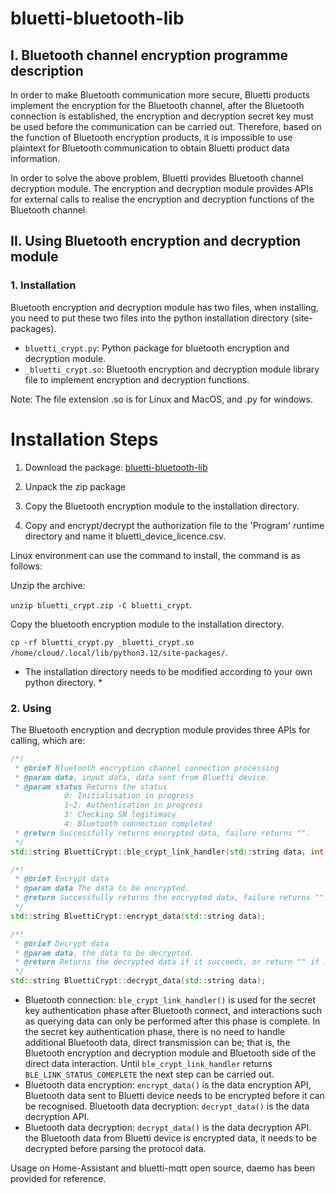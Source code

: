 # bluetti-bluetooth-lib

## I. Bluetooth channel encryption programme description

In order to make Bluetooth communication more secure, Bluetti products implement the encryption for the Bluetooth channel, after the Bluetooth connection is established, the encryption and decryption secret key must be used before the communication can be carried out. Therefore, based on the function of Bluetooth encryption products, it is impossible to use plaintext for Bluetooth communication to obtain Bluetti product data information.

In order to solve the above problem, Bluetti provides Bluetooth channel decryption module. The encryption and decryption module provides APIs for external calls to realise the encryption and decryption functions of the Bluetooth channel.

## II. Using Bluetooth encryption and decryption module

### 1. Installation

Bluetooth encryption and decryption module has two files, when installing, you need to put these two files into the python installation directory (site-packages). 

- `bluetti_crypt.py`: Python package for bluetooth encryption and decryption module.
- `_bluetti_crypt.so`: Bluetooth encryption and decryption module library file to implement encryption and decryption functions.
  
Note: The file extension .so is for Linux and MacOS, and .py for windows.

# Installation Steps

1. Download the package: [bluetti-bluetooth-lib](https://github.com/bluetti-official/bluetti-bluetooth-lib/releases/)

2. Unpack the zip package

3. Copy the Bluetooth encryption module to the installation directory.

4. Copy and encrypt/decrypt the authorization file to the 'Program' runtime directory and name it bluetti_device_licence.csv.

Linux environment can use the command to install, the command is as follows:

Unzip the archive:

`unzip bluetti_crypt.zip -C bluetti_crypt`.

Copy the bluetooth encryption module to the installation directory. 

`cp -rf bluetti_crypt.py _bluetti_crypt.so /home/cloud/.local/lib/python3.12/site-packages/`.

* The installation directory needs to be modified according to your own python directory. *

### 2. Using

The Bluetooth encryption and decryption module provides three APIs for calling, which are:

```c++
/*!
 * @brief Bluetooth encryption channel connection processing
 * @param data, input data, data sent from Bluetti device.
 * @param status Returns the status
            0: Initialisation in progress
            1~2: Authentication in progress
            3: Checking SN legitimacy
            4: Bluetooth connection completed
 * @return Successfully returns encrypted data, failure returns "".
 */
std::string BluettiCrypt::ble_crypt_link_handler(std::string data, int *status);

/*!
 * @brief Encrypt data
 * @param data The data to be encrypted.
 * @return Successfully returns the encrypted data, failure returns "".
 */
std::string BluettiCrypt::encrypt_data(std::string data);

/*!
 * @brief Decrypt data
 * @param data, the data to be decrypted.
 * @return Returns the decrypted data if it succeeds, or return "" if it fails.
 */
std::string BluettiCrypt::decrypt_data(std::string data);
```

- Bluetooth connection: `ble_crypt_link_handler()` is used for the secret key authentication phase after Bluetooth connect, and interactions such as querying data can only be performed after this phase is complete. In the secret key authentication phase, there is no need to handle additional Bluetooth data, direct transmission can be; that is, the Bluetooth encryption and decryption module and Bluetooth side of the direct data interaction. Until `ble_crypt_link_handler` returns `BLE_LINK_STATUS_COMEPLETE` the next step can be carried out.
- Bluetooth data encryption: `encrypt_data()` is the data encryption API, Bluetooth data sent to Bluetti device needs to be encrypted before it can be recognised. Bluetooth data decryption: `decrypt_data()` is the data decryption API.
- Bluetooth data decryption: `decrypt_data()` is the data decryption API. the Bluetooth data from Bluetti device is encrypted data, it needs to be decrypted before parsing the protocol data.

Usage on Home-Assistant and bluetti-mqtt open source, daemo has been provided for reference.